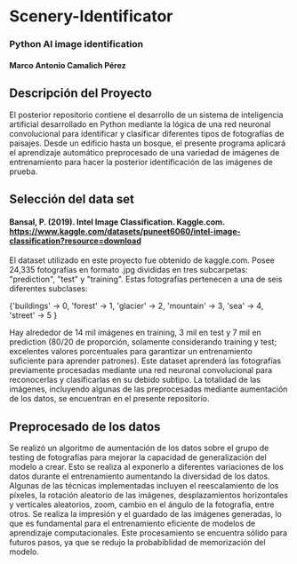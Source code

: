# Scenery-Identificator
### Python AI image identification
#### Marco Antonio Camalich Pérez
## Descripción del Proyecto
El posterior repositorio contiene el desarrollo de un sistema de inteligencia artificial desarrollado en Python mediante la lógica de una red neuronal convolucional para identificar y clasificar diferentes tipos de fotografías de paisajes. Desde un edificio hasta un bosque, el presente programa aplicará el aprendizaje automático preprocesado de una variedad de imágenes de entrenamiento para hacer la posterior identificación de las imágenes de prueba.
## Selección del data set
#### Bansal, P. (2019). Intel Image Classification. Kaggle.com. https://www.kaggle.com/datasets/puneet6060/intel-image-classification?resource=download
El dataset utilizado en este proyecto fue obtenido de kaggle.com. Posee 24,335 fotografías en formato .jpg divididas en tres subcarpetas: "prediction", "test" y "training". Estas fotografías pertenecen a una de seis diferentes subclases: 

{'buildings' -> 0,
'forest' -> 1,
'glacier' -> 2,
'mountain' -> 3,
'sea' -> 4,
'street' -> 5 }
‌

Hay alrededor de 14 mil imágenes en training, 3 mil en test y 7 mil en prediction (80/20 de proporción, solamente considerando training y test; excelentes valores porcentuales para garantizar un entrenamiento suficiente para aprender patrones). Este dataset aprenderá las fotografías previamente procesadas mediante una red neuronal convolucional para reconocerlas y clasificarlas en su debido subtipo. La totalidad de las imágenes, incluyendo algunas de las preprocesadas mediante aumentación de los datos, se encuentran en el presente repositorio.
## Preprocesado de los datos
Se realizó un algoritmo de aumentación de los datos sobre el grupo de testing de fotografías para mejorar la capacidad de generalización del modelo a crear. Esto se realiza al exponerlo a diferentes variaciones de los datos durante el entrenamiento aumentando la diversidad de los datos. Algunas de las técnicas implementadas incluyen el reescalamiento de los píxeles, la rotación aleatorio de las imágenes, desplazamientos horizontales y verticales aleatorios, zoom, cambio en el ángulo de la fotografía, entre otros. Se realiza la impresión y el guardado de las imágenes generadas, lo que es fundamental para el entrenamiento eficiente de modelos de aprendizaje computacionales. Este procesamiento se encuentra sólido para futuros pasos, ya que se redujo la probabiblidad de memorización del modelo.
